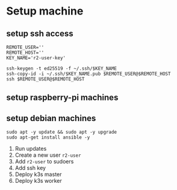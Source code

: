 # Setup machine


## setup ssh access 

```
REMOTE_USER=''
REMOTE_HOST=''
KEY_NAME='r2-user-key'

ssh-keygen -t ed25519 -f ~/.ssh/$KEY_NAME
ssh-copy-id -i ~/.ssh/$KEY_NAME.pub $REMOTE_USER@$REMOTE_HOST
ssh $REMOTE_USER@$REMOTE_HOST
```


## setup raspberry-pi machines 




## setup debian machines



```
sudo apt -y update && sudo apt -y upgrade 
sudo apt-get install ansible -y
```

1. Run updates 
2. Create a new user `r2-user`
3. Add `r2-user` to sudoers 
4. Add ssh key 
5. Deploy k3s master 
6. Deploy k3s worker

